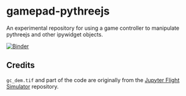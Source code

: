 # gamepad-pythreejs
An experimental repository for using a game controller to manipulate pythreejs and other ipywidget objects.

[![Binder](https://mybinder.org/badge_logo.svg)](https://mybinder.org/v2/gh/whyjz/gamepad-pythreejs/HEAD)

## Credits
`gc_dem.tif` and part of the code are originally from the [Jupyter Flight Simulator](https://github.com/jovyan/jupyter-flight-simulator) repository.
